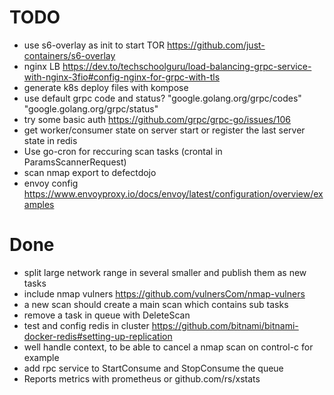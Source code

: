 # TODO

- use s6-overlay as init to start TOR https://github.com/just-containers/s6-overlay
- nginx LB https://dev.to/techschoolguru/load-balancing-grpc-service-with-nginx-3fio#config-nginx-for-grpc-with-tls
- generate k8s deploy files with kompose
- use default grpc code and status?
  "google.golang.org/grpc/codes"
  "google.golang.org/grpc/status"
- try some basic auth https://github.com/grpc/grpc-go/issues/106
- get worker/consumer state on server start or register the last server state in redis
- Use go-cron for reccuring scan tasks (crontal in ParamsScannerRequest)
- scan nmap export to defectdojo
- envoy config https://www.envoyproxy.io/docs/envoy/latest/configuration/overview/examples

# Done

- split large network range in several smaller and publish them as new tasks
- include nmap vulners https://github.com/vulnersCom/nmap-vulners
- a new scan should create a main scan which contains sub tasks
- remove a task in queue with DeleteScan
- test and config redis in cluster https://github.com/bitnami/bitnami-docker-redis#setting-up-replication
- well handle context, to be able to cancel a nmap scan on control-c for example
- add rpc service to StartConsume and StopConsume the queue
- Reports metrics with prometheus or github.com/rs/xstats
